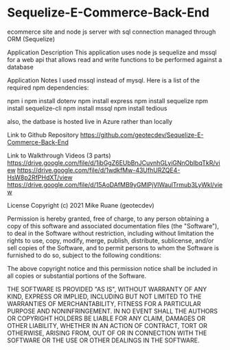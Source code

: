 # Sequelize-E-Commerce-Back-End
ecommerce site and node js server with sql connection managed through ORM (Sequelize)

Application Description
This application uses node js sequelize and mssql for a web api that allows read and write functions to be performed against a database

Application Notes
I used mssql instead of mysql. Here is a list of the required npm dependencies:

npm i
npm install dotenv
npm install express
npm install sequelize
npm install sequelize-cli
npm install mssql
npm install tedious

also, the datbase is hosted live in Azure rather than locally

Link to Github Repository
https://github.com/geotecdev/Sequelize-E-Commerce-Back-End

Link to Walkthrough Videos (3 parts)
https://drive.google.com/file/d/1ibGgZ6EUbBnJCuvnhGLyiGNnObIbqTkR/view
https://drive.google.com/file/d/1wdkfMw-43UfhURZQE4-HsW8p2RfPHdXT/view
https://drive.google.com/file/d/15AoDAfMB9yGMlPjVlWaulTrmub3LyWkl/view


License
Copyright (c) 2021 Mike Ruane (geotecdev)

Permission is hereby granted, free of charge, to any person obtaining a copy of this software and associated documentation files (the "Software"), to deal in the Software without restriction, including without limitation the rights to use, copy, modify, merge, publish, distribute, sublicense, and/or sell copies of the Software, and to permit persons to whom the Software is furnished to do so, subject to the following conditions:

The above copyright notice and this permission notice shall be included in all copies or substantial portions of the Software.

THE SOFTWARE IS PROVIDED "AS IS", WITHOUT WARRANTY OF ANY KIND, EXPRESS OR IMPLIED, INCLUDING BUT NOT LIMITED TO THE WARRANTIES OF MERCHANTABILITY, FITNESS FOR A PARTICULAR PURPOSE AND NONINFRINGEMENT. IN NO EVENT SHALL THE AUTHORS OR COPYRIGHT HOLDERS BE LIABLE FOR ANY CLAIM, DAMAGES OR OTHER LIABILITY, WHETHER IN AN ACTION OF CONTRACT, TORT OR OTHERWISE, ARISING FROM, OUT OF OR IN CONNECTION WITH THE SOFTWARE OR THE USE OR OTHER DEALINGS IN THE SOFTWARE.
